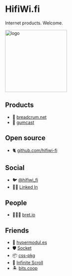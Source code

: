 # HifiWi.fi

Internet products. Welcome.

<img height='200' width='200' src='/media/logo.jpeg' alt='logo'>

## Products

- 🥖 [breadcrum.net](https://breadcrum.net)
- 📡 [gumcast](https://github.com/gumcast)

## Open source

- 🐈 [github.com/hifiwi-fi](https://github.com/hifiwi-fi/)

## Social

- 🐦 [@hifiwi_fi](https://twitter.com/hifiwi_fi)
- 👨‍💼 [Linked In](https://www.linkedin.com/company/hifiwi-fi/)

## People

- 🤦🏼‍♂️ [bret.io](https://bret.io)

## Friends

- 👬 [hypermodul.es](https://hypermodul.es)
- 🛡 [Socket](https://socket.dev)
- 📦 [css-pkg](https://css-pkg.github.io)
- 📱 [Infinite Scroll](https://www.infinitescroll.org)
- 🏝 [bits.coop](https://bits.coop)

